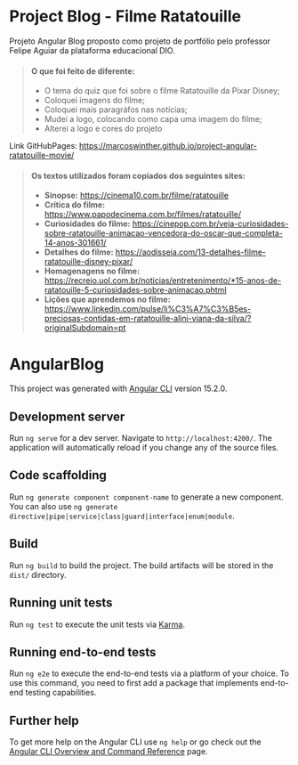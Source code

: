 # Project Blog - Filme Ratatouille

Projeto Angular Blog proposto como projeto de portfólio pelo professor Felipe Aguiar da plataforma educacional DIO.

> #### O que foi feito de diferente:
> - O tema do quiz que foi sobre o filme Ratatouille da Pixar Disney;
> - Coloquei imagens do filme;
> - Coloquei mais paragráfos nas notícias;
>  - Mudei a logo, colocando como capa uma imagem do filme;
> - Alterei a logo e cores do projeto

Link GitHubPages: https://marcoswinther.github.io/project-angular-ratatouille-movie/

> #### Os textos utilizados foram copiados dos seguintes sites:
> - **Sinopse:** https://cinema10.com.br/filme/ratatouille
> - **Crítica do filme:** https://www.papodecinema.com.br/filmes/ratatouille/
> - **Curiosidades do filme:** https://cinepop.com.br/veja-curiosidades-sobre-ratatouille-animacao-vencedora-do-oscar-que-completa-14-anos-301661/
> - **Detalhes do filme:** https://aodisseia.com/13-detalhes-filme-ratatouille-disney-pixar/
> - **Homagenagens no filme:** https://recreio.uol.com.br/noticias/entretenimento/*15-anos-de-ratatouille-5-curiosidades-sobre-animacao.phtml
> - **Lições que aprendemos no filme:** https://www.linkedin.com/pulse/li%C3%A7%C3%B5es-preciosas-contidas-em-ratatouille-alini-viana-da-silva/?originalSubdomain=pt

# AngularBlog

This project was generated with [Angular CLI](https://github.com/angular/angular-cli) version 15.2.0.

## Development server

Run `ng serve` for a dev server. Navigate to `http://localhost:4200/`. The application will automatically reload if you change any of the source files.

## Code scaffolding

Run `ng generate component component-name` to generate a new component. You can also use `ng generate directive|pipe|service|class|guard|interface|enum|module`.

## Build

Run `ng build` to build the project. The build artifacts will be stored in the `dist/` directory.

## Running unit tests

Run `ng test` to execute the unit tests via [Karma](https://karma-runner.github.io).

## Running end-to-end tests

Run `ng e2e` to execute the end-to-end tests via a platform of your choice. To use this command, you need to first add a package that implements end-to-end testing capabilities.

## Further help

To get more help on the Angular CLI use `ng help` or go check out the [Angular CLI Overview and Command Reference](https://angular.io/cli) page.
